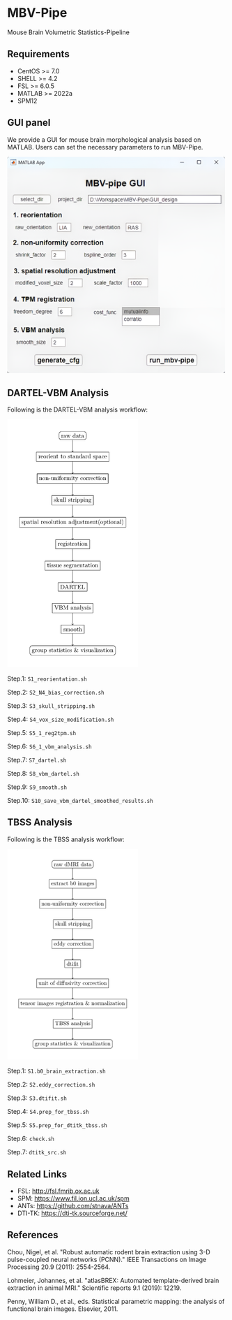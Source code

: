 # MBV-Pipe

Mouse Brain Volumetric Statistics-Pipeline

## Requirements
- CentOS >= 7.0
- SHELL >= 4.2
- FSL >= 6.0.5
- MATLAB >= 2022a
- SPM12

## GUI panel
We provide a GUI for mouse brain morphological analysis based on MATLAB. Users can set the necessary parameters to run MBV-Pipe. 

<img width = '500' src ="./figs/GUI.png"/>

## DARTEL-VBM Analysis
Following is the DARTEL-VBM analysis workflow:

<!-- ![DARTEL-VBM workflow](./figs/DARTEL-VBM_workflow.png) -->
<img width = '300' src ="./figs/DARTEL-VBM_workflow.png"/>


Step.1: `S1_reorientation.sh`

Step.2: `S2_N4_bias_correction.sh`

Step.3: `S3_skull_stripping.sh`

Step.4: `S4_vox_size_modification.sh`

Step.5: `S5_1_reg2tpm.sh`

Step.6: `S6_1_vbm_analysis.sh`

Step.7: `S7_dartel.sh`

Step.8: `S8_vbm_dartel.sh`

Step.9: `S9_smooth.sh`

Step.10: `S10_save_vbm_dartel_smoothed_results.sh`

## TBSS Analysis
Following is the TBSS analysis workflow:

<img width = '300' src ="./figs/TBSS_workflow.png"/>


Step.1: `S1.b0_brain_extraction.sh`

Step.2: `S2.eddy_correction.sh`

Step.3: `S3.dtifit.sh`

Step.4: `S4.prep_for_tbss.sh`

Step.5: `S5.prep_for_dtitk_tbss.sh`

Step.6: `check.sh`

Step.7: `dtitk_src.sh`


## Related Links
- FSL: http://fsl.fmrib.ox.ac.uk
- SPM: https://www.fil.ion.ucl.ac.uk/spm
- ANTs: https://github.com/stnava/ANTs
- DTI-TK: https://dti-tk.sourceforge.net/

## References
Chou, Nigel, et al. "Robust automatic rodent brain extraction using 3-D pulse-coupled neural networks (PCNN)." IEEE Transactions on Image Processing 20.9 (2011): 2554-2564.

Lohmeier, Johannes, et al. "atlasBREX: Automated template-derived brain extraction in animal MRI." Scientific reports 9.1 (2019): 12219.

Penny, William D., et al., eds. Statistical parametric mapping: the analysis of functional brain images. Elsevier, 2011.
